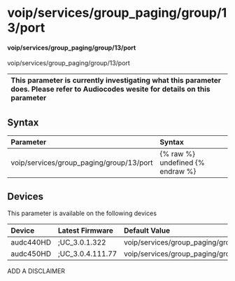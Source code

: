 ﻿---
description: voip/services/group_paging/group/13/port
search: false
---

# voip/services/group_paging/group/13/port

#### voip/services/group_paging/group/13/port

voip/services/group_paging/group/13/port


| This parameter is currently investigating what this parameter does. Please refer to Audiocodes wesite for details on this parameter | 
| :--- |

## Syntax
| Parameter | Syntax |
| :--- | :--- |
|voip/services/group_paging/group/13/port | {% raw %} undefined {% endraw %}|

## Devices
This parameter is available on the following devices

| Device | Latest Firmware | Default Value |
|:---|:---|:---|
| audc440HD | ;UC_3.0.1.322 | voip/services/group_paging/group/13/port=8888 
| audc450HD | ;UC_3.0.4.111.77 | voip/services/group_paging/group/13/port=8888 

ADD A DISCLAIMER
